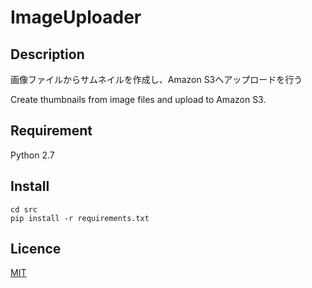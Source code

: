 # ImageUploader

## Description
画像ファイルからサムネイルを作成し、Amazon S3へアップロードを行う

Create thumbnails from image files and upload to Amazon S3.

## Requirement
Python 2.7

## Install
```
cd src
pip install -r requirements.txt
```

## Licence

[MIT](https://github.com/tcnksm/tool/blob/master/LICENCE)
